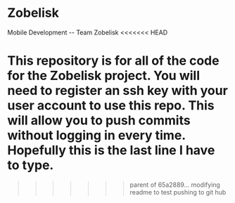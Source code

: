 Zobelisk
========

Mobile Development -- Team Zobelisk
<<<<<<< HEAD

This repository is for all of the code for the Zobelisk project.
You will need to register an ssh key with your user account to use this repo.
This will allow you to push commits without logging in every time.
Hopefully this is the last line I have to type.
=======
>>>>>>> parent of 65a2889... modifying readme to test pushing to git hub
